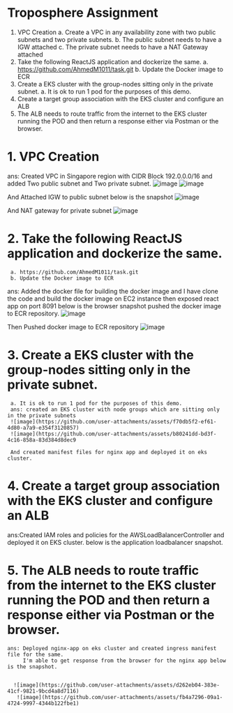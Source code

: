 # Troposphere Assignment

1. VPC Creation
a. Create a VPC in any availability zone with two public subnets and two private
subnets.
b. The public subnet needs to have a IGW attached
c. The private subnet needs to have a NAT Gateway attached
2. Take the following ReactJS application and dockerize the same.
a. https://github.com/AhmedM1011/task.git
b. Update the Docker image to ECR
3. Create a EKS cluster with the group-nodes sitting only in the private subnet.
a. It is ok to run 1 pod for the purposes of this demo.
4. Create a target group association with the EKS cluster and configure an ALB
5. The ALB needs to route traffic from the internet to the EKS cluster running the POD
and then return a response either via Postman or the browser.

# 1. VPC Creation
ans: Created VPC in Singapore region with CIDR Block 192.0.0.0/16 and added Two public subnet and Two private subnet.
 ![image](https://github.com/user-attachments/assets/a214e3fd-4ccb-477a-b09b-cff407a28a80)
 ![image](https://github.com/user-attachments/assets/70431bc4-0b5e-4756-a688-ad1f7dae655d)


 And Attached IGW to public subnet below is the snapshot
 ![image](https://github.com/user-attachments/assets/4d823402-2437-410b-876d-b2cb8db7abed)

 And NAT gateway for private subnet
 ![image](https://github.com/user-attachments/assets/8f786768-5697-43c1-82f6-49ec26fc36d5)

# 2. Take the following ReactJS application and dockerize the same.
     a. https://github.com/AhmedM1011/task.git
     b. Update the Docker image to ECR
 ans: Added the docker file for building the docker image and I have clone the code and build the docker image on EC2 instance then exposed react app on port 8091 below is the browser snapshot pushed the docker image to ECR repository.
 ![image](https://github.com/user-attachments/assets/f81ddd3a-64f0-42cc-9c99-ab360e23b0d1)

 Then Pushed docker image to ECR repository
 ![image](https://github.com/user-attachments/assets/b5c5e0b2-f028-4fcf-bb88-3b7651fb4072)

 # 3. Create a EKS cluster with the group-nodes sitting only in the private subnet.
     a. It is ok to run 1 pod for the purposes of this demo.
     ans: created an EKS cluster with node groups which are sitting only in the private subnets
     ![image](https://github.com/user-attachments/assets/f70db5f2-ef61-4d80-a7a9-e354f3120857)
     ![image](https://github.com/user-attachments/assets/b80241dd-bd3f-4c16-858a-83d384d8dec9

     And created manifest files for nginx app and deployed it on eks cluster.

 # 4. Create a target group association with the EKS cluster and configure an ALB
 ans:Created IAM roles and policies for the AWSLoadBalancerController and deployed it on EKS cluster.
     below is the application loadbalancer snapshot.
     

 # 5. The ALB needs to route traffic from the internet to the EKS cluster running the POD and then return a response either via Postman or the browser.
    ans: Deployed nginx-app on eks cluster and created ingress manifest file for the same.
         I'm able to get response from the browser for the nginx app below is the snapshot.


      ![image](https://github.com/user-attachments/assets/d262eb04-383e-41cf-9821-9bcd4a8d7116)
       ![image](https://github.com/user-attachments/assets/fb4a7296-09a1-4724-9997-4344b122fbe1)


     


 






